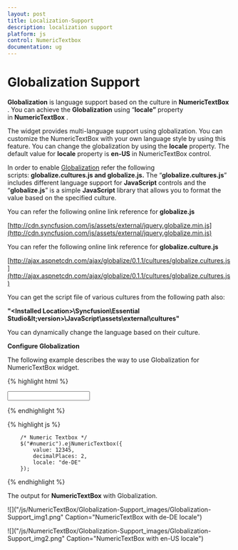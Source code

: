 ```yaml
---
layout: post
title: Localization-Support
description: localization support
platform: js
control: NumericTextbox
documentation: ug
---
```


# Globalization Support

**Globalization** is language support based on the culture in **NumericTextBox** . You can achieve the **Globalization** using “**locale”** property in **NumericTextBox** . 

The widget provides multi-language support using globalization. You can customize the NumericTextBox with your own language style by using this feature. You can change the globalization by using the **locale** property. The default value for **locale** property is **en-US** in NumericTextBox control.

In order to enable [Globalization](/js/localization) refer the following scripts: **globalize.cultures.js and globalize.js.** The “**globalize.cultures.js**” includes different language support for **JavaScript** controls and the “**globalize.js**” is a simple **JavaScript** library that allows you to format the value based on the specified culture.

You can refer the following online link reference for **globalize.js**

[http://cdn.syncfusion.com/js/assets/external/jquery.globalize.min.js](http://cdn.syncfusion.com/js/assets/external/jquery.globalize.min.js)

You can refer the following online link reference for **globalize.culture.js**

[http://ajax.aspnetcdn.com/ajax/globalize/0.1.1/cultures/globalize.cultures.js](http://ajax.aspnetcdn.com/ajax/globalize/0.1.1/cultures/globalize.cultures.js)

You can get the script file of various cultures from the following path also:

**"&lt;Installed Location&gt;\Syncfusion\Essential Studio\&lt;version&gt;\JavaScript\assets\external\cultures"**

You can dynamically change the language based on their culture.

**Configure Globalization**

The following example describes the way to use Globalization for NumericTextBox widget.

{% highlight html %}

<input id="numeric" type="text" />
        
{% endhighlight %}

{% highlight js %}

        /* Numeric Textbox */
        $("#numeric").ejNumericTextbox({
            value: 12345,
            decimalPlaces: 2,
            locale: "de-DE"
        });

{% endhighlight %}







The output for **NumericTextBox** with Globalization.



![]("/js/NumericTextBox/Globalization-Support_images/Globalization-Support_img1.png" Caption="NumericTextBox with de-DE locale")



![]("/js/NumericTextBox/Globalization-Support_images/Globalization-Support_img2.png" Caption="NumericTextBox with en-US locale")

